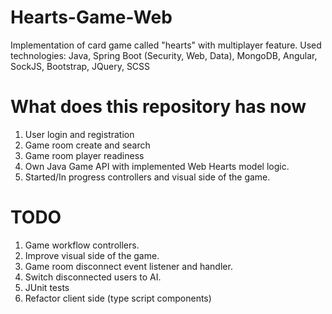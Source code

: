 # Hearts-Game-Web
Implementation of card game called "hearts" with multiplayer feature.
Used technologies: Java, Spring Boot (Security, Web, Data), MongoDB, Angular, SockJS, Bootstrap, JQuery, SCSS

# What does this repository has now
1. User login and registration
2. Game room create and search
3. Game room player readiness
4. Own Java Game API with implemented Web Hearts model logic.
5. Started/In progress controllers and visual side of the game.

# TODO
1. Game workflow controllers.
2. Improve visual side of the game.
3. Game room disconnect event listener and handler.
4. Switch disconnected users to AI.
5. JUnit tests
6. Refactor client side (type script components)
